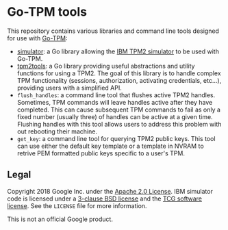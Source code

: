# Go-TPM tools

This repository contains various libraries and command line tools designed for
use with [Go-TPM](https://github.com/google/go-tpm):
  - [simulator](https://godoc.org/github.com/google/go-tpm-tools/simulator):
    a Go library allowing the
    [IBM TPM2 simulator](https://sourceforge.net/projects/ibmswtpm2/)
    to be used with Go-TPM.
  - [tpm2tools](https://godoc.org/github.com/google/go-tpm-tools/tpm2tools):
    a Go library providing useful abstractions and utility functions for using a
    TPM2. The goal of this library is to handle complex TPM functionality
    (sessions, authorization, activating credentials, etc...), providing users
    with a simplified API.
  - `flush_handles`: a command line tool that flushes active TPM2 handles.
    Sometimes, TPM commands will leave handles active after they have completed.
    This can cause subsequent TPM commands to fail as only a fixed number
    (usually three) of handles can be active at a given time. Flushing handles
    with this tool allows users to address this problem with out rebooting
    their machine.
  - `get_key`: a command line tool for querying TPM2 public keys. This tool can
    use either the default key template or a template in NVRAM to retrive PEM
    formatted public keys specific to a user's TPM.

## Legal

Copyright 2018 Google Inc. under the
[Apache 2.0 License](https://www.apache.org/licenses/LICENSE-2.0). IBM simulator
code is licensed under a [3-clause BSD license](https://opensource.org/licenses/BSD-3-Clause) and the [TCG software license](https://trustedcomputinggroup.org/wp-content/uploads/TPM-Rev-2.0-Part-1-Architecture-01.38.pdf). See the `LICENSE` file for more information.

This is not an official Google product.